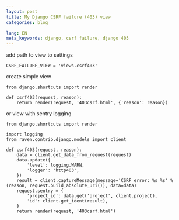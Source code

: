```yaml
---
layout: post
title: My Django CSRF failure (403) view
categories: blog

lang: EN
meta_keywords: django, csrf failure, django 403
---
```


add path to view to settings

    CSRF_FAILURE_VIEW = 'views.csrf403'

create simple view

    from django.shortcuts import render

    def csrf403(request, reason):
        return render(request, '403csrf.html', {'reason': reason})

or view with sentry logging

    from django.shortcuts import render

    import logging
    from raven.contrib.django.models import client

    def csrf403(request, reason):
        data = client.get_data_from_request(request)
        data.update({
            'level': logging.WARN,
            'logger': 'http403',
        })
        result = client.captureMessage(message='CSRF error: %s %s' % (reason, request.build_absolute_uri()), data=data)
        request.sentry = {
            'project_id': data.get('project', client.project),
            'id': client.get_ident(result),
        }
        return render(request, '403csrf.html')


